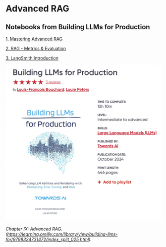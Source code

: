 # Advanced RAG

## Notebooks from Building LLMs for Production

[1. Mastering Advanced RAG](src/chapter-ix-advanced-rag/Mastering_Advanced_RAG.ipynb)

[2. RAG - Metrics & Evaluation](src/chapter-ix-advanced-rag/RAG_Metrics&Evaluation.ipynb)

[3. LangSmith Introduction](src/chapter-ix-advanced-rag/LangSmith_Introduction.ipynb)

![book](building-llms-for-production.jpg)
###### Chapter IX: Advanced RAG. (https://learning.oreilly.com/library/view/building-llms-for/9798324731472/index_split_025.html).
